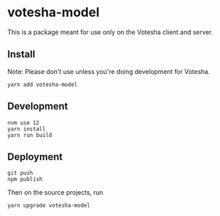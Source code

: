 # votesha-model

This is a package meant for use only on the Votesha client and server.

## Install

Note: Please don't use unless you're doing development for Votesha.

```
yarn add votesha-model
```

## Development

```
nvm use 12
yarn install
yarn run build
```

## Deployment

```
git push
npm publish
```

Then on the source projects, run
```
yarn upgrade votesha-model
```
